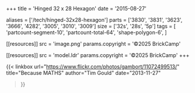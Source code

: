 +++
title = 'Hinged 32 x 28 Hexagon'
date  = '2015-08-27'

aliases = ['/tech/hinged-32x28-hexagon']
parts = ['3830', '3831', '3623', '3666', '4282', '3005', '3010', '3009']
size  = ['32s', '28s', '5p']
tags  = [
  'partcount-segment-10',
  'partcount-total-64',
  'shape-polygon-6',
]

[[resources]]
src              = 'image.png'
params.copyright = '©2025 BrickCamp'

[[resources]]
src              = 'model.ldr'
params.copyright = '©2025 BrickCamp'
+++

{{< linkbox
    url="https://www.flickr.com/photos/gambort/11072499513/"
    title="Because MATHS"
    author="Tim Gould"
    date="2013-11-27"
>}}
